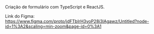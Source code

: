 Criação de formulário com TypeScript e ReactJS.

Link do Figma: https://www.figma.com/proto/jdFTbIrH3voP28i3lAgawz/Untitled?node-id=1%3A2&scaling=min-zoom&page-id=0%3A1

